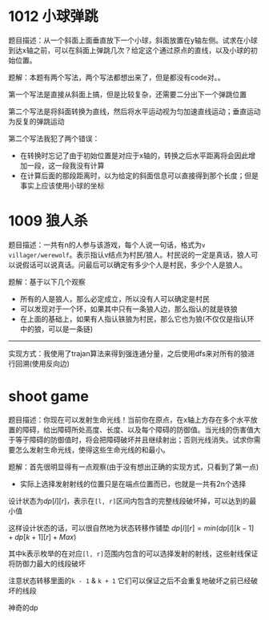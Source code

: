 # 1012 小球弹跳

题目描述：从一个斜面上面垂直放下一个小球，斜面放置在y轴左侧。试求在小球到达x轴之前，可以在斜面上弹跳几次？给定这个通过原点的直线，以及小球的初始位置。

题解：本题有两个写法，两个写法都想出来了，但是都没有code对。。

第一个写法是直接从斜面上搞，但是比较复杂，还需要二分出下一个弹跳位置

第二个写法是将斜面转换为直线，然后将水平运动视为匀加速直线运动；垂直运动为反复的弹跳运动

第二个写法我犯了两个错误：

* 在转换时忘记了由于初始位置是对应于x轴的，转换之后水平距离将会因此增加一段，这一段我没有计算
* 在计算后面的那段距离时，以为给定的斜面信息可以直接得到那个长度；但是事实上应该使用小球的坐标

# 1009 狼人杀

题目描述：一共有n的人参与该游戏，每个人说一句话，格式为`v villager/werewolf`。表示指认v结点为村民/狼人。村民说的一定是真话，狼人可以说假话可以说真话。问最后可以确定有多少个人是村民，多少个人是狼人。

题解：基于以下几个观察

* 所有的人是狼人，那么必定成立，所以没有人可以确定是村民
* 可以发现对于一个环，如果其中只有一条狼人边，那么指认的就是铁狼
* 在上面的基础上，如果有人指认铁狼为村民，那么它也为狼(不仅仅是指认环中的狼，可以是一条链)

---

实现方式：我使用了trajan算法来得到强连通分量，之后使用dfs来对所有的狼进行回溯(使用反向边)



# shoot game

题目描述：你现在可以发射生命光线！当前你在原点，在x轴上方存在多个水平放置的障碍，给出障碍所处高度、长度、以及每个障碍的防御值。当光线的伤害值大于等于障碍的防御值时，将会把障碍破坏并且继续射出；否则光线消失。试求你需要怎么发射生命光线，使得这些生命光线的和最小。

题解：首先很明显得有一点观察(由于没有想出正确的实现方式，只看到了第一点)

* 实际上选择发射射线的位置只是在端点位置而已，也就是一共有2n个选择

设计状态为$dp[l][r]$，表示在`[l, r]`区间内包含的完整线段破坏掉，可以达到的最小值

这样设计状态的话，可以很自然地为状态转移作铺垫  $dp[l][r] = min(dp[l][k - 1] + dp[k + 1][r] + Max)$

其中k表示枚举的在对应`[l, r]`范围内包含的可以选择发射的射线，这些射线保证将防御力最大的线段破坏

注意状态转移里面的`k - 1` & `k + 1` 它们可以保证之后不会重复地破坏之前已经破坏的线段

神奇的dp